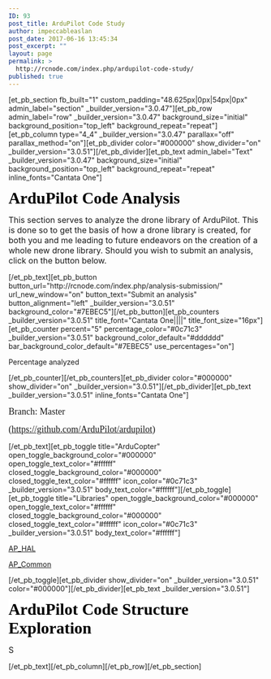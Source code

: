 ```yaml
---
ID: 93
post_title: ArduPilot Code Study
author: impeccableaslan
post_date: 2017-06-16 13:45:34
post_excerpt: ""
layout: page
permalink: >
  http://rcnode.com/index.php/ardupilot-code-study/
published: true
---
```

[et_pb_section fb_built="1" custom_padding="48.625px|0px|54px|0px" admin_label="section" _builder_version="3.0.47"][et_pb_row admin_label="row" _builder_version="3.0.47" background_size="initial" background_position="top_left" background_repeat="repeat"][et_pb_column type="4_4" _builder_version="3.0.47" parallax="off" parallax_method="on"][et_pb_divider color="#000000" show_divider="on" _builder_version="3.0.51"][/et_pb_divider][et_pb_text admin_label="Text" _builder_version="3.0.47" background_size="initial" background_position="top_left" background_repeat="repeat" inline_fonts="Cantata One"]<p><span style="font-size: xx-large; color: #000000;"><strong><span style="font-family: 'Cantata One';">ArduPilot Code Analysis</span></strong></span></p>
<p><span style="font-weight: normal;"><span style="font-family: 'Cantata One';"><span style="font-size: xx-large;"><span><span></span></span></span></span></span></p>
<p class=""><span style="font-size: medium;"><span><span><span>This section serves to analyze the drone library of ArduPilot. This is done so to get the basis of how a drone library is created, for both you and me leading to future endeavors on the creation of a whole new drone library. Should you wish to submit an analysis, click on the button below.</span></span></span></span></p>[/et_pb_text][et_pb_button button_url="http://rcnode.com/index.php/analysis-submission/" url_new_window="on" button_text="Submit an analysis" button_alignment="left" _builder_version="3.0.51" background_color="#7EBEC5"][/et_pb_button][et_pb_counters _builder_version="3.0.51" title_font="Cantata One||||" title_font_size="16px"][et_pb_counter percent="5" percentage_color="#0c71c3" _builder_version="3.0.51" background_color_default="#dddddd" bar_background_color_default="#7EBEC5" use_percentages="on"]

Percentage analyzed

[/et_pb_counter][/et_pb_counters][et_pb_divider color="#000000" show_divider="on" _builder_version="3.0.51"][/et_pb_divider][et_pb_text _builder_version="3.0.51" inline_fonts="Cantata One"]<p><span style="font-family: 'Cantata One'; font-weight: normal; font-size: large;">Branch: Master</span></p>
<p class=""><span style="font-family: 'Cantata One'; font-weight: normal; font-size: large;">(</span><span face="Cantata One" size="4" style="font-family: 'Cantata One'; font-size: large;"><a href="https://github.com/ArduPilot/ardupilot">https://github.com/ArduPilot/ardupilot</a>)</span></p>[/et_pb_text][et_pb_toggle title="ArduCopter" open_toggle_background_color="#000000" open_toggle_text_color="#ffffff" closed_toggle_background_color="#000000" closed_toggle_text_color="#ffffff" icon_color="#0c71c3" _builder_version="3.0.51" body_text_color="#ffffff"][/et_pb_toggle][et_pb_toggle title="Libraries" open_toggle_background_color="#000000" open_toggle_text_color="#ffffff" closed_toggle_background_color="#000000" closed_toggle_text_color="#ffffff" icon_color="#0c71c3" _builder_version="3.0.51" body_text_color="#ffffff"]<p><a href="http://rcnode.com/index.php/ap_hal/" target="_blank" rel="noopener noreferrer" title="AP_HAL">AP_HAL</a></p>
<p><a href="http://rcnode.com/index.php/ap_common/" title="AP_Common">AP_Common</a></p>[/et_pb_toggle][et_pb_divider show_divider="on" _builder_version="3.0.51" color="#000000"][/et_pb_divider][et_pb_text _builder_version="3.0.51"]<p><strong style="background-color: #ffffff; font-size: xx-large; color: #000000;"><span style="font-size: 32px; font-family: 'Cantata One';">ArduPilot Code Structure Exploration</span></strong><span style="font-size: 16px;"></span></p>
<p class=""><span style="font-size: 16px;">S</span></p>[/et_pb_text][/et_pb_column][/et_pb_row][/et_pb_section]